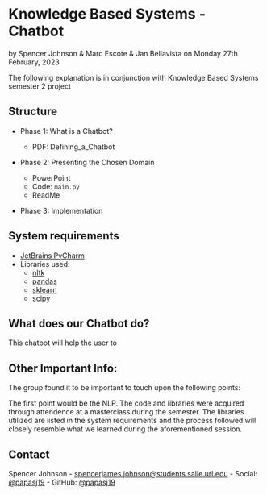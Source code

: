 # Knowledge Based Systems - Chatbot

by Spencer Johnson & Marc Escote & Jan Bellavista
on Monday 27th February, 2023

The following explanation is in conjunction with Knowledge Based Systems semester 2 project 

## Structure

* Phase 1: What is a Chatbot?
    * PDF: Defining_a_Chatbot
     
* Phase 2: Presenting the Chosen Domain
    * PowerPoint 
    * Code: `main.py`
    * ReadMe
    
* Phase 3: Implementation

## System requirements

* [JetBrains PyCharm](https://www.jetbrains.com/pycharm/) 
* Libraries used:
	* [nltk](https://www.nltk.org)  
	* [pandas](https://pandas.pydata.org)
    * [sklearn](https://scikit-learn.org/stable/index.html)
    * [scipy](https://scipy.org)


## What does our Chatbot do?

This chatbot will help the user to 

## Other Important Info: 

The group found it to be important to touch upon the following points: 

The first point would be the NLP. The code and libraries were acquired through attendence at a masterclass during the semester. The libraries utilized are listed in the system requirements and the process followed will closely resemble what we learned during the aforementioned session. 

## Contact

Spencer Johnson - spencerjames.johnson@students.salle.url.edu - Social: [@papasj19](https://www.instagram.com/papasj19/) - GitHub:  [@papasj19](https://github.com/papasj19) 
